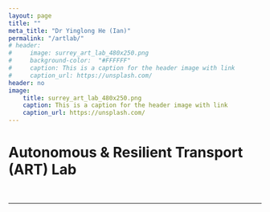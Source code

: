 ```yaml
---
layout: page
title: ""
meta_title: "Dr Yinglong He (Ian)"
permalink: "/artlab/"
# header:
#     image: surrey_art_lab_480x250.png
#     background-color:  "#FFFFFF"
#     caption: This is a caption for the header image with link
#     caption_url: https://unsplash.com/
header: no
image:
    title: surrey_art_lab_480x250.png
    caption: This is a caption for the header image with link
    caption_url: https://unsplash.com/
---
```



<h1>Autonomous & Resilient Transport (ART) Lab</h1> <br>

----
